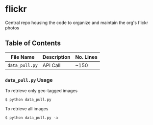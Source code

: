 # flickr
Central repo housing the code to organize and maintain the org's flickr photos

## Table of Contents

| File Name | Description | No. Lines |
|   ---     | -------     | -------   |
| `data_pull.py` | API Call | ~150 |


### `data_pull.py` Usage
To retrieve only geo-tagged images
```shell
$ python data_pull.py
```
To retrieve all images
```shell
$ python data_pull.py -a 
```